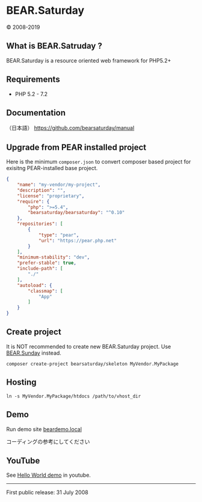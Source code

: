 # BEAR.Saturday

© 2008-2019

## What is BEAR.Satruday ?

BEAR.Saturday is a resource oriented web framework for PHP5.2+

Requirements
------------

 * PHP 5.2 - 7.2 

Documentation
-------------

（日本語） https://github.com/bearsaturday/manual

## Upgrade from PEAR installed project

Here is the minimum `composer.json` to convert composer based project for exisitng PEAR-installed base project.

```json
{
    "name": "my-vendor/my-project",
    "description": "",
    "license": "proprietary",
    "require": {
        "php": ">=5.4",
        "bearsaturday/bearsaturday": "^0.10"
    },
    "repositories": [
        {
            "type": "pear",
            "url": "https://pear.php.net"
        }
    ],
    "minimum-stability": "dev",
    "prefer-stable": true,
    "include-path": [
        "./"
    ],
    "autoload": {
        "classmap": [
            "App"
        ]
    }
}

```

Create project
--------------

It is NOT recommended to create new BEAR.Saturday project. Use [BEAR.Sunday](http://bearsunday.github.io/) instead.

```
composer create-project bearsaturday/skeleton MyVendor.MyPackage
```

Hosting
-------

```
ln -s MyVendor.MyPackage/htdocs /path/to/vhost_dir
```

Demo
----

Run demo site [beardemo.local](https://github.com/bearsaturday/beardemo.local)

コーディングの参考にしてください

YouTube
-------

See [Hello World demo][2] in youtube. 


[2]: http://www.youtube.com/watch?v=NKdiNdNbH0Y


---

First public release: 31 July 2008
